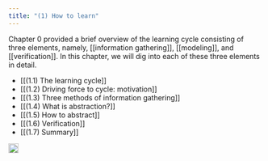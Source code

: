 ```yaml
---
title: "(1) How to learn"
---
```


Chapter 0 provided a brief overview of the learning cycle consisting  of three elements, namely, [[information gathering]], [[modeling]], and [[verification]]. In this chapter, we will dig into each of these three elements in detail.

- [[(1.1) The learning cycle]]
- [[(1.2) Driving force to cycle: motivation]]
- [[(1.3) Three methods of information gathering]]
- [[(1.4) What is abstraction?]]
- [[(1.5) How to abstract]]
- [[(1.6) Verification]]
- [[(1.7) Summary]]

<img src='https://scrapbox.io/api/pages/nishio-en/en/icon' alt='en.icon' height="19.5"/>